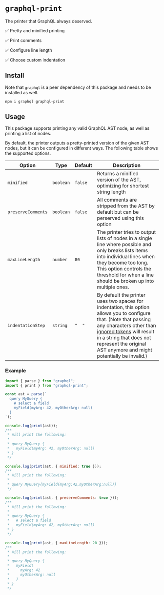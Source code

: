 # `graphql-print`

The printer that GraphQL always deserved.

✅ Pretty and minified printing

✅ Print comments

✅ Configure line length

✅ Choose custom indentation

## Install

Note that `graphql` is a peer dependency of this package and needs to be installed as well.

```sh
npm i graphql graphql-print
```

## Usage

This package supports printing any valid GraphQL AST node, as well as printing a list of nodes.

By default, the printer outputs a pretty-printed version of the given AST nodes, but it can be configured in different ways. The following table shows the supported options.

| Option             | Type      | Default | Description                                                                                                                                                                                                                                                                                                                                               |
| ------------------ | --------- | ------- | --------------------------------------------------------------------------------------------------------------------------------------------------------------------------------------------------------------------------------------------------------------------------------------------------------------------------------------------------------- |
| `minified`         | `boolean` | `false` | Returns a minified version of the AST, optimizing for shortest string length                                                                                                                                                                                                                                                                              |
| `preserveComments` | `boolean` | `false` | All comments are stripped from the AST by default but can be perserved using this option                                                                                                                                                                                                                                                                  |
| `maxLineLength`    | `number`  | `80`    | The printer tries to output lists of nodes in a single line where possible and only breaks lists items into individual lines when they become too long. This option controls the threshold for when a line should be broken up into multiple ones.                                                                                                        |
| `indentationStep`  | `string`  | `"  "`  | By default the printer uses two spaces for indentation, this option allows you to configure that. (Note that passing any characters other than [ignored tokens](http://spec.graphql.org/October2021/#sec-Language.Source-Text.Ignored-Tokens) will result in a string that does not represent the original AST anymore and might potentially be invalid.) |

### Example

```js
import { parse } from "graphql";
import { print } from "graphql-print";

const ast = parse(`
  query MyQuery { 
    # select a field
    myField(myArg: 42, myOtherArg: null)
  }
`);

console.log(print(ast));
/**
 * Will print the following:
 *
 * query MyQuery {
 *   myField(myArg: 42, myOtherArg: null)
 * }
 */

console.log(print(ast, { minified: true }));
/**
 * Will print the following:
 *
 * query MyQuery{myField(myArg:42,myOtherArg:null)}
 */

console.log(print(ast, { preserveComments: true }));
/**
 * Will print the following:
 *
 * query MyQuery {
 *   # select a field
 *   myField(myArg: 42, myOtherArg: null)
 * }
 */

console.log(print(ast, { maxLineLength: 20 }));
/**
 * Will print the following:
 *
 * query MyQuery {
 *   myField(
 *     myArg: 42
 *     myOtherArg: null
 *   )
 * }
 */
```
